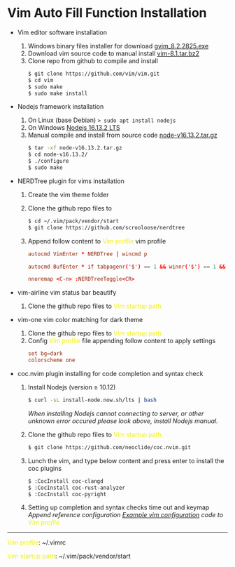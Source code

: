 # Vim Auto Fill Function Installation

* Vim editor software installation
    1. Windows binary files installer for download [gvim_8.2.2825.exe](https://github.com/vim/vim-win32-installer/releases/download/v8.2.2825/gvim_8.2.2825_x86_signed.exe)
    2. Download vim source code to manual install [vim-8.1.tar.bz2](ftp://ftp.vim.org/pub/vim/unix/vim-8.1.tar.bz2)
    3. Clone repo from github to compile and install
        ```bash
        $ git clone https://github.com/vim/vim.git
        $ cd vim
        $ sudo make
        $ sudo make install
        ```
        
* Nodejs framework installation
    1. On Linux (base Debian) `> sudo apt install nodejs`
    2. On Windows [Nodejs 16.13.2 LTS](https://nodejs.org/dist/v16.13.2/node-v16.13.2-x64.msi)
    3. Manual compile and install from source code [node-v16.13.2.tar.gz](https://nodejs.org/dist/v16.13.2/node-v16.13.2.tar.gz)
        ```bash
        $ tar -xf node-v16.13.2.tar.gz
        $ cd node-v16.13.2/
        $ ./configure
        $ sudo make
        ```

* NERDTree plugin for vims installation
    1. Create the vim theme folder
    2. Clone the github repo files to 
        ```bash
        $ cd ~/.vim/pack/vendor/start
        $ git clone https://github.com/scrooloose/nerdtree
        ```

    3. Append follow content to <font color="#F0F000">Vim profile</font> vim profile
        ```toml
        autocmd VimEnter * NERDTree | wincmd p

        autocmd BufEnter * if tabpagenr('$') == 1 && winnr('$') == 1 && exists('b:NERDTree') && b:NERDTree.isTabTree() | quit | endif

        nnoremap <C-n> :NERDTreeToggle<CR>
        ```

* vim-airline vim status bar beautify
    1. Clone the github repo files to <font color="#F0F000">Vim startup path</font>

* vim-one vim color matching for dark theme
    1. Clone the github repo files to <font color="#F0F000">Vim startup path</font>
    2. Config <font color="#F0F000">Vim profile</font> file appending follow content to apply settings
        ```toml
        set bg=dark
        colorscheme one
        ```

* coc.nvim plugin installing for code completion and syntax check
    1. Install Nodejs (version ≥ 10.12) 
        ```bash
        $ curl -sL install-node.now.sh/lts | bash
        ```
        *When installing Nodejs cannot connecting to server, or other unknown error occured please look above, install Nodejs manual.*

    2. Clone the github repo files to <font color="#F0F000">Vim startup path</font>
        ```bash
        $ git clone https://github.com/neoclide/coc.nvim.git
        ```

    3. Lunch the vim, and type below content and press enter to install the coc plugins
        ```bash
        $ :CocInstall coc-clangd
        $ :CocInstall coc-rust-analyzer
        $ :CocInstall coc-pyright
        ```

    4. Setting up completion and syntax checks time out and keymap
        *Append reference configuration [Example vim configuration](https://github.com/neoclide/coc.nvim#example-vim-configuration) code to <font color="#F0F000">Vim profile</font>*

****
<font color="#F0F000">Vim profile</font>: ~/.vimrc <!-- Vim configuration file. -->

<font color="#F0F000">Vim startup path</font>: ~/.vim/pack/vendor/start <!-- Storage the plugins files. -->